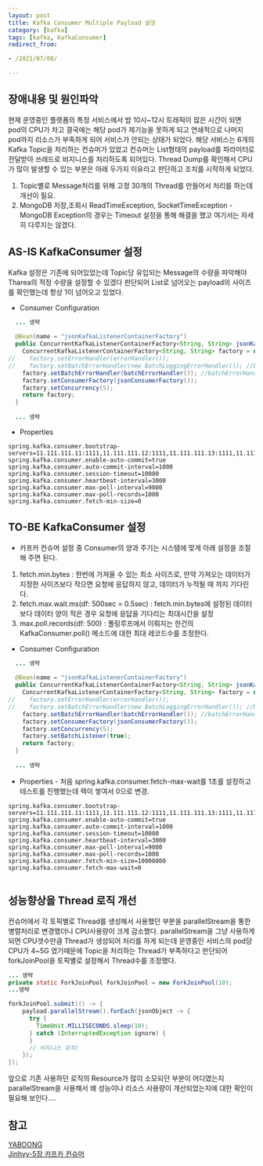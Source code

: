 ```yaml
---
layout: post 
title: Kafka Consumer Multiple Payload 설정 
category: [kafka]
tags: [kafka, KafkaConsumer]
redirect_from:

- /2021/07/08/

---
```


## 장애내용 및 원인파악
현재 운영중인 플랫폼의 특정 서비스에서 밤 10시~12시 트래픽이 많은 시간이 되면 pod의 CPU가 차고 결국에는 해당 pod가 제기능을 못하게 되고 연쇄적으로 나머지 pod까지 리소스가 부족하게 되어 서비스가 안되는 상태가 되었다. 해당 서비스는 6개의 Kafka Topic을 처리하는 컨슈머가 있었고 컨슈머는 List형태의 payload를 파라미터로 전달받아 쓰레드로 비지니스를 처리하도록 되어있다.
Thread Dump를 확인해서 CPU가 많이 발생할 수 있는 부분은 아래 두가지 이유라고 판단하고 조치를 시작하게 되었다.  
1. Topic별로 Message처리를 위해 고정 30개의 Thread를 만들어서 처리를 하는데 개선이 필요.    
2. MongoDB 저장,조회시 ReadTimeException, SocketTimeException - MongoDB Exception의 경우는 Timeout 설정을 통해 해결을 했고 여기서는 자세히 다루지는 않겠다.  

## AS-IS KafkaConsumer 설정  
Kafka 설정은 기존에 되어있었는데 Topic당 유입되는 Message의 수량을 파악해야 Tharea의 적정 수량을 설정할 수 있겠다 판단되어 List로 넘어오는 payload의 사이즈를 확인했는데 항상 1이 넘어오고 있었다.  
- Consumer Configuration  
```java  
  ... 생략
  
  @Bean(name = "jsonKafkaListenerContainerFactory")
  public ConcurrentKafkaListenerContainerFactory<String, String> jsonKafkaListenerContainerFactory() {
    ConcurrentKafkaListenerContainerFactory<String, String> factory = new ConcurrentKafkaListenerContainerFactory<>();
//    factory.setErrorHandler(errorHandler());
//    factory.setBatchErrorHandler(new BatchLoggingErrorHandler()); //batchErrorHandler()
    factory.setBatchErrorHandler(batchErrorHandler()); //batchErrorHandler()
    factory.setConsumerFactory(jsonConsumerFactory());
    factory.setConcurrency(5);
    return factory;
  }
  
  ... 생략
```

- Properties  
```properties
spring.kafka.consumer.bootstrap-servers=11.111.111.11:1111,11.111.111.12:1111,11.111.111.13:1111,11.111.111.14:1111
spring.kafka.consumer.enable-auto-commit=true
spring.kafka.consumer.auto-commit-interval=1000
spring.kafka.consumer.session-timeout=10000
spring.kafka.consumer.heartbeat-interval=3000
spring.kafka.consumer.max-poll-interval=9000
spring.kafka.consumer.max-poll-records=1000
spring.kafka.consumer.fetch-min-size=0
```  

## TO-BE KafkaConsumer 설정  
- 카프카 컨슈머 설정 중 Consumer의 양과 주기는 시스템에 맞게 아래 설정을 조절해 주면 된다.  
1. fetch.min.bytes : 한번에 가져올 수 있는 최소 사이즈로, 만약 가져오는 데이터가 지정한 사이즈보다 작으면 요청에 응답하지 않고, 데이터가 누적될 때 까지 기다린다.  
2. fetch.max.wait.ms(df: 500sec = 0.5sec) : fetch.min.bytes에 설정된 데이터보다 데이터 양이 적은 경우 요청에 응답을 기다리는 최대시간을 설정  
3. max.poll.records(df: 500) : 폴링루프에서 이뤄지는 한건의 KafkaConsumer.poll() 메소드에 대한 최대 레코드수를 조정한다.

- Consumer Configuration
```java  
  ... 생략
  
  @Bean(name = "jsonKafkaListenerContainerFactory")
  public ConcurrentKafkaListenerContainerFactory<String, String> jsonKafkaListenerContainerFactory() {
    ConcurrentKafkaListenerContainerFactory<String, String> factory = new ConcurrentKafkaListenerContainerFactory<>();
//    factory.setErrorHandler(errorHandler());
//    factory.setBatchErrorHandler(new BatchLoggingErrorHandler()); //batchErrorHandler()
    factory.setBatchErrorHandler(batchErrorHandler()); //batchErrorHandler()
    factory.setConsumerFactory(jsonConsumerFactory());
    factory.setConcurrency(5);
    factory.setBatchListener(true);
    return factory;
  }
  
  ... 생략
```

- Properties - 처음 spring.kafka.consumer.fetch-max-wait를 1초를 설정하고 테스트를 진행했는데 렉이 쌓여서 0으로 변경. 
```properties
spring.kafka.consumer.bootstrap-servers=11.111.111.11:1111,11.111.111.12:1111,11.111.111.13:1111,11.111.111.14:1111
spring.kafka.consumer.enable-auto-commit=true
spring.kafka.consumer.auto-commit-interval=1000
spring.kafka.consumer.session-timeout=10000
spring.kafka.consumer.heartbeat-interval=3000
spring.kafka.consumer.max-poll-interval=9000
spring.kafka.consumer.max-poll-records=1000
spring.kafka.consumer.fetch-min-size=10000000
spring.kafka.consumer.fetch-max-wait=0
```  
```java

```

##  성능향상을 Thread 로직 개선  
컨슈머에서 각 토픽별로 Thread를 생성해서 사용했던 부분을 parallelStream을 통한 병렬처리로 변경했더니 CPU사용량이 크게 감소했다. parallelStream을 그냥 사용하게 되면 CPU갯수만큼 Thread가 생성되어 처리를 하게 되는데 운영중인 서비스의 pod당 CPU가 4~5G 였기때문에 Topic을 처리하는 Thread가 부족하다고 판단되어 forkJoinPool을 토픽별로 설정해서 Thread수를 조정했다.
```java  
... 생략
private static ForkJoinPool forkJoinPool = new ForkJoinPool(10);
...생략

forkJoinPool.submit(() -> {
    payload.parallelStream().forEach(jsonObject -> {
      try {
        TimeUnit.MILLISECONDS.sleep(10);
      } catch (InterruptedException ignore) {
      }
      // 비지니스 로직!
    });
});
```  
앞으로 기존 사용하던 로직의 Resource가 많이 소모되던 부분이 어디였는지 parallelStream을 사용해서 왜 성능이나 리소스 사용량이 개선되었는지에 대한 확인이 필요해 보인다....  

## 참고  
[YABOONG](https://yaboong.github.io/spring/2020/06/07/kafka-batch-consumer-unintended-listener-invoking/)  
[Jinhyy-5장 카프카 컨슈머](https://jinhyy.tistory.com/63)

